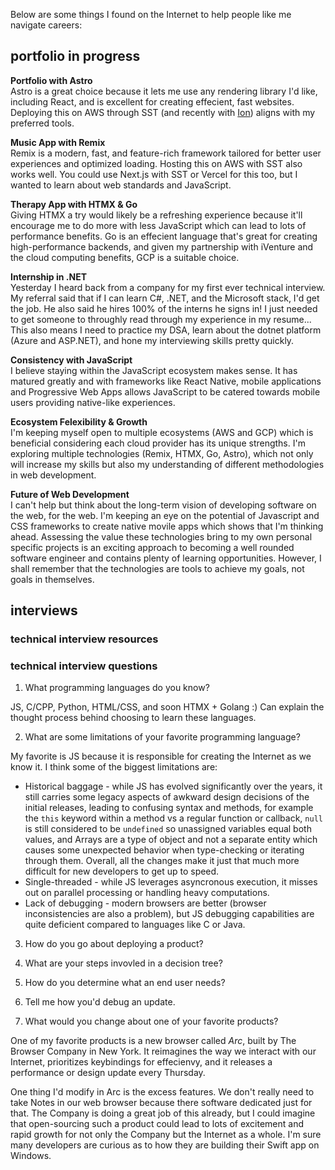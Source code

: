 Below are some things I found on the Internet to help people like me navigate careers:

## portfolio in progress

**Portfolio with Astro** <br />
Astro is a great choice because it lets me use any rendering library I'd like, including React, and is excellent for
creating effecient, fast websites. Deploying this on AWS through SST (and recently with [Ion](https://ion.sst.dev/)) aligns with
my preferred tools.

**Music App with Remix** <br />
Remix is a modern, fast, and feature-rich framework tailored for better user experiences and optimized loading. Hosting
this on AWS with SST also works well. You could use Next.js with SST or Vercel for this too, but I wanted to learn about web standards and
JavaScript.

**Therapy App with HTMX & Go** <br />
Giving HTMX a try would likely be a refreshing experience because it'll encourage me to do more with less JavaScript
which can lead to lots of performance benefits. Go is an effecient language that's great for creating high-performance
backends, and given my partnership with iVenture and the cloud computing benefits, GCP is a suitable choice.

**Internship in .NET** <br />
Yesterday I heard back from a company for my first ever technical interview. My referral said that if I can learn C#,
.NET, and the Microsoft stack, I'd get the job. He also said he hires 100% of the interns he signs in! I just needed to
get someone to throughly read through my experience in my resume... This also means I need to practice my DSA, learn
about the dotnet platform (Azure and ASP.NET), and hone my interviewing skills pretty quickly.

**Consistency with JavaScript** <br />
I believe staying within the JavaScript ecosystem makes sense. It has matured greatly and with frameworks like
React Native, mobile applications and Progressive Web Apps allows JavaScript to be catered towards mobile users
providing native-like experiences.

**Ecosystem Felexibility & Growth** <br />
I'm keeping myself open to multiple ecosystems (AWS and GCP) which is beneficial considering each cloud provider has its
unique strengths. I'm exploring multiple technologies (Remix, HTMX, Go, Astro), which not only will increase my skills
but also my understanding of different methodologies in web development.

**Future of Web Development** <br />
I can't help but think about the long-term vision of developing software on the web, for the web. I'm keeping an eye on
the potential of Javascript and CSS frameworks to create native movile apps which shows that I'm thinking ahead.
Assessing the value these technologies bring to my own personal specific projects is an exciting approach to becoming a
well rounded software engineer and contains plenty of learning opportunities. However, I shall remember that the
technologies are tools to achieve my goals, not goals in themselves.

## interviews

### technical interview resources

### technical interview questions

1. What programming languages do you know?

JS, C/CPP, Python, HTML/CSS, and soon HTMX + Golang :)
Can explain the thought process behind choosing to learn these languages.

2. What are some limitations of your favorite programming language?

My favorite is JS because it is responsible for creating the Internet as we know it. I think some of the biggest
limitations are:

- Historical baggage - while JS has evolved significantly over the years, it still carries some legacy aspects of
  awkward design decisions of the initial releases, leading to confusing syntax and methods, for example the `this`
  keyword within a method vs a regular function or callback, `null` is still considered to be `undefined` so
  unassigned variables equal both values, and Arrays are a type of object and not a separate entity which causes some
  unexpected behavior when type-checking or iterating through them. Overall, all the changes make it just that much more
  difficult for new developers to get up to speed.
- Single-threaded - while JS leverages asyncronous execution, it misses out on parallel processing or handling heavy
  computations.
- Lack of debugging - modern browsers are better (browser inconsistencies are also a problem), but JS debugging
  capabilities are quite deficient compared to languages like C or Java.

3. How do you go about deploying a product?

4. What are your steps invovled in a decision tree?

5. How do you determine what an end user needs?

6. Tell me how you'd debug an update.

7. What would you change about one of your favorite products?

One of my favorite products is a new browser called *Arc*, built by The Browser Company in New York. It reimagines the
way we interact with our Internet, prioritizes keybindings for effecienvy, and it releases a performance or design
update every Thursday.

One thing I'd modify in Arc is the excess features. We don't really need to take Notes in our web browser because there software dedicated just for that. The Company is doing a great job of this already, but I could imagine that open-sourcing such a product could lead to lots of excitement and rapid growth for not only the Company but the Internet as a whole. I'm sure many developers are curious as to how they are building their Swift app on Windows.

